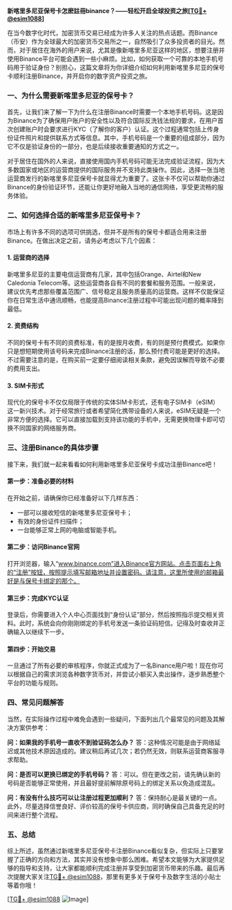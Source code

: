 **新喀里多尼亚保号卡怎麽註冊binance？——轻松开启全球投资之旅[[TG💪+ @esim1088](https://t.me/s/esim1088)]**

在当今数字化时代，加密货币交易已经成为许多人关注的热点话题。而Binance（币安）作为全球最大的加密货币交易所之一，自然吸引了众多投资者的目光。然而，对于居住在海外的用户来说，尤其是像新喀里多尼亚这样的地区，想要注册并使用Binance平台可能会遇到一些小麻烦。比如，如何获取一个可靠的本地手机号码用于验证身份？别担心，这篇文章将为你详细介绍如何利用新喀里多尼亚的保号卡顺利注册Binance，并开启你的数字资产投资之旅。

### 一、为什么需要新喀里多尼亚的保号卡？

首先，让我们来了解一下为什么在注册Binance时需要一个本地手机号码。这是因为Binance为了确保用户账户的安全性以及符合国际反洗钱法规的要求，在用户首次创建账户时会要求进行KYC（了解你的客户）认证。这个过程通常包括上传身份证件照片和提供联系方式等信息。其中，手机号码是一个重要的组成部分，因为它不仅是验证身份的一部分，也是后续接收重要通知的方式之一。

对于居住在国外的人来说，直接使用国内手机号码可能无法完成验证流程，因为大多数国家或地区的运营商提供的国际服务并不支持此类操作。因此，选择一张当地运营商发行的新喀里多尼亚保号卡就显得尤为重要了。这张卡不仅可以帮助你通过Binance的身份验证环节，还能让你更好地融入当地的通信网络，享受更流畅的服务体验。

### 二、如何选择合适的新喀里多尼亚保号卡？

市场上有许多不同的选项可供挑选，但并不是所有的保号卡都适合用来注册Binance。在做出决定之前，请务必考虑以下几个因素：

#### 1. **运营商的选择**
   新喀里多尼亚的主要电信运营商有几家，其中包括Orange、Airtel和New Caledonia Telecom等。这些运营商各自有不同的套餐和服务范围。一般来说，建议优先考虑那些覆盖范围广、信号稳定且服务质量高的运营商。这样不仅能保证你在日常生活中通讯顺畅，也能提高Binance注册过程中可能出现问题的概率降到最低。

#### 2. **资费结构**
   不同的保号卡有不同的资费标准，有的是按月收费，有的则是预付费模式。如果你只是想短期使用该号码来完成Binance注册的话，那么预付费可能是更好的选择。不过需要注意的是，在购买前一定要仔细阅读相关条款，避免因误解而导致不必要的费用支出。

#### 3. **SIM卡形式**
   现代化的保号卡不仅仅局限于传统的实体SIM卡形式，还有电子SIM卡（eSIM）这一新兴技术。对于经常旅行或者希望简化携带设备的人来说，eSIM无疑是一个非常方便的选择。它可以直接加载到支持该功能的手机中，无需更换物理卡即可切换不同国家的网络服务商。

### 三、注册Binance的具体步骤

接下来，我们就一起来看看如何利用新喀里多尼亚保号卡成功注册Binance吧！

#### 第一步：准备必要的材料
在开始之前，请确保你已经准备好以下几样东西：
- 一部可以接收短信的新喀里多尼亚保号卡；
- 有效的身份证件扫描件；
- 一台能够正常上网的电脑或智能手机。

#### 第二步：访问Binance官网
打开浏览器，输入“www.binance.com”进入Binance官方网站。点击页面右上角的“注册”按钮，按照提示填写邮箱地址并设置密码。请注意，这里所使用的邮箱最好是与保号卡绑定的那个。

#### 第三步：完成KYC认证
登录后，你需要进入个人中心页面找到“身份认证”部分，然后按照指示提交相关资料。此时，系统会向你刚刚绑定的手机号发送一条验证码短信。记得及时查收并正确输入以继续下一步。

#### 第四步：开始交易
一旦通过了所有必要的审核程序，你就正式成为了一名Binance用户啦！现在你可以根据自己的需求浏览各种数字货币对，并尝试小额买入卖出操作，逐步熟悉整个平台的功能与规则。

### 四、常见问题解答

当然，在实际操作过程中难免会遇到一些疑问，下面列出几个最常见的问题及其解决方案供参考：

**问：如果我的手机号一直收不到验证码怎么办？**
答：这种情况可能是由于网络延迟或其他技术原因造成的。建议稍后再试几次；若仍然无效，则联系运营商客服寻求帮助。

**问：是否可以更换已绑定的手机号码？**
答：可以。但在更改之前，请先确认新的号码是否能够正常使用，并且最好提前解除原号码上的绑定关系以免造成混乱。

**问：有没有什么技巧可以让注册过程更加顺利？**
答：保持耐心是最关键的一点。此外，尽量选择信誉良好、评价较高的保号卡供应商，同时确保自己具备充足的时间来进行整个流程。

### 五、总结

综上所述，虽然通过新喀里多尼亚保号卡注册Binance看似复杂，但实际上只要掌握了正确的方向和方法，其实并没有想象中那么困难。希望本文能够为大家提供足够的指导和支持，让大家都能顺利完成注册并享受到加密货币带来的乐趣。最后再次提醒大家关注[TG💪+ @esim1088](https://t.me/s/esim1088)，那里有更多关于保号卡及数字生活的小贴士等着你哦！

[[TG💪+ @esim1088](https://t.me/s/esim1088) ![Image](https://i.postimg.cc/4NQfJmqS/Snipaste-2025-05-13-00-14-12.png)]